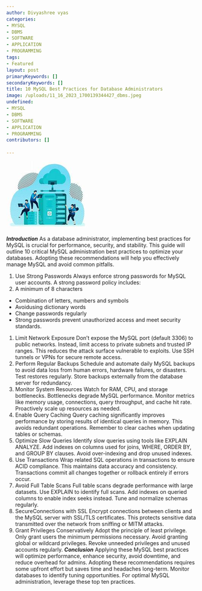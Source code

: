 ```yaml
---
author: Divyashree vyas
categories: 
- MYSQL
- DBMS
- SOFTWARE
- APPLICATION
- PROGRAMMING
tags: 
- Featured
layout: post
primaryKeywords: []
secondaryKeywords: []
title: 10 MySQL Best Practices for Database Administrators
image: /uploads/11_16_2023_1700139344427_dbms.jpeg
undefined: 
- MYSQL
- DBMS
- SOFTWARE
- APPLICATION
- PROGRAMMING
contributors: []

---
```

  ![](/uploads/11_16_2023_1700139408956_jpeg)

***Introduction***
As a database administrator, implementing best practices for MySQL is crucial for performance, security, and stability. This guide will outline 10 critical MySQL administration best practices to optimize your databases. Adopting these recommendations will help you effectively manage MySQL and avoid common pitfalls.
1. Use Strong Passwords
Always enforce strong passwords for MySQL user accounts. A strong password policy includes:
1. A minimum of 8 characters
- Combination of letters, numbers and symbols
- Avoidusing dictionary words
- Change passwords regularly
- Strong passwords prevent unauthorized access and meet security standards.
1. Limit Network Exposure
Don’t expose the MySQL port (default 3306) to public networks. Instead, limit access to private subnets and trusted IP ranges. This reduces the attack surface vulnerable to exploits. Use SSH tunnels or VPNs for secure remote access.
1. Perform Regular Backups
Schedule and automate daily MySQL backups to avoid data loss from human errors, hardware failures, or disasters. Test restores regularly. Store backups externally from the database server for redundancy.
1. Monitor System Resources
Watch for RAM, CPU, and storage bottlenecks. Bottlenecks degrade MySQL performance. Monitor metrics like memory usage, connections, query throughput, and cache hit rate. Proactively scale up resources as needed.
1. Enable Query Caching
Query caching significantly improves performance by storing results of identical queries in memory. This avoids redundant operations. Remember to clear caches when updating tables or schemas.
1. Optimize Slow Queries
Identify slow queries using tools like EXPLAIN ANALYZE. Add indexes on columns used for joins, WHERE, ORDER BY, and GROUP BY clauses. Avoid over-indexing and drop unused indexes.
1. Use Transactions
Wrap related SQL operations in transactions to ensure ACID compliance. This maintains data accuracy and consistency. Transactions commit all changes together or rollback entirely if errors occur.
1. Avoid Full Table Scans
Full table scans degrade performance with large datasets. Use EXPLAIN to identify full scans. Add indexes on queried columns to enable index seeks instead. Tune and normalize schemas regularly.
1. SecureConnections with SSL
Encrypt connections between clients and the MySQL server with SSL/TLS certificates. This protects sensitive data transmitted over the network from sniffing or MITM attacks.
1. Grant Privileges Conservatively
Adopt the principle of least privilege. Only grant users the minimum permissions necessary. Avoid granting global or wildcard privileges. Revoke unneeded privileges and unused accounts regularly.
***Conclusion***
Applying these MySQL best practices will optimize performance, enhance security, avoid downtime, and reduce overhead for admins. Adopting these recommendations requires some upfront effort but saves time and headaches long-term. Monitor databases to identify tuning opportunities. For optimal MySQL administration, leverage these top ten practices.


